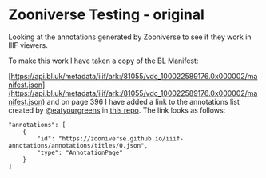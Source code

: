 # Zooniverse Testing - original

Looking at the annotations generated by Zooniverse to see if they work in IIIF viewers. 

To make this work I have taken a copy of the BL Manifest: 

[https://api.bl.uk/metadata/iiif/ark:/81055/vdc_100022589176.0x000002/manifest.json](https://api.bl.uk/metadata/iiif/ark:/81055/vdc_100022589176.0x000002/manifest.json) and on page 396 I have added a link to the annotations list created by [@eatyourgreens](https://github.com/eatyourgreens) in [this repo](https://github.com/zooniverse/iiif-annotations). The link looks as follows:

```
"annotations": [
    {
        "id": "https://zooniverse.github.io/iiif-annotations/annotations/titles/0.json",
        "type": "AnnotationPage"
    }
]
```

<div id="mirador" style="width: 100%; height: calc(100vh - 3px); position: relative;"></div>
<script type='text/javascript' src='https://unpkg.com/mirador@latest/dist/mirador.min.js'></script>
<script type="text/javascript">
      var miradorInstance = Mirador.viewer({
        id: 'mirador',
        windows: [
            {
                manifestId: 'https://glenrobson.github.io/iiif_stuff/zooniverse/original/manifest.json',
                canvasId: 'https://api.bl.uk/metadata/iiif/ark:/81055/vdc_100022589176.0x000333',
                sideBarPanel: 'annotations',
                sideBarOpen: true
            }
        ],
      });
</script>      
